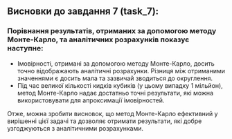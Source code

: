 ## Висновки до завдання 7 (task_7):

### Порівнання результатів, отриманих за допомогою методу Монте-Карло, та аналітичних розрахунків показує наступне:

- Імовірності, отримані за допомогою методу Монте-Карло, досить точно відображають аналітичні розрахунки. Різниця між отриманими значеннями є досить мала та зазвичай зводиться до округлення.
- Під час великої кількості кидків кубиків (у цьому випадку 1 мільйон), метод Монте-Карло надає достатньо точні результати, які можна використовувати для апроксимації імовірностей.

Отже, можна зробити висновок, що метод Монте-Карло ефективний у вирішенні цієї задачі та дозволяє отримати результати, які добре узгоджуються з аналітичними розрахунками.
